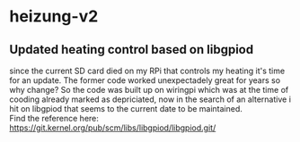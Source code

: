 # heizung-v2
## Updated heating control based on libgpiod 
since the current SD card died on my RPi that controls my heating it's time for an update. The former code worked unexpectadely great for years so why change? So the code was built up on wiringpi which was at the time of cooding already marked as depriciated, now in the search of an alternative i hit on libgpiod that seems to the current date to be maintained.
<BR>Find the reference here: https://git.kernel.org/pub/scm/libs/libgpiod/libgpiod.git/
